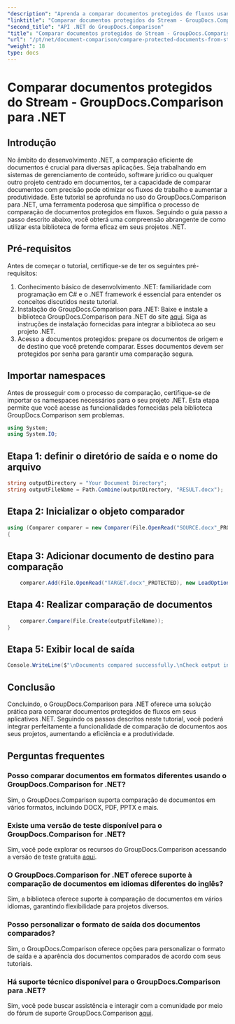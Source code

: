 ```yaml
---
"description": "Aprenda a comparar documentos protegidos de fluxos usando o GroupDocs.Comparison para .NET. Simplifique seu processo de comparação de documentos."
"linktitle": "Comparar documentos protegidos do Stream - GroupDocs.Comparison para .NET"
"second_title": "API .NET do GroupDocs.Comparison"
"title": "Comparar documentos protegidos do Stream - GroupDocs.Comparison para .NET"
"url": "/pt/net/document-comparison/compare-protected-documents-from-stream/"
"weight": 18
type: docs
---
```

# Comparar documentos protegidos do Stream - GroupDocs.Comparison para .NET

## Introdução
No âmbito do desenvolvimento .NET, a comparação eficiente de documentos é crucial para diversas aplicações. Seja trabalhando em sistemas de gerenciamento de conteúdo, software jurídico ou qualquer outro projeto centrado em documentos, ter a capacidade de comparar documentos com precisão pode otimizar os fluxos de trabalho e aumentar a produtividade. Este tutorial se aprofunda no uso do GroupDocs.Comparison para .NET, uma ferramenta poderosa que simplifica o processo de comparação de documentos protegidos em fluxos. Seguindo o guia passo a passo descrito abaixo, você obterá uma compreensão abrangente de como utilizar esta biblioteca de forma eficaz em seus projetos .NET.
## Pré-requisitos
Antes de começar o tutorial, certifique-se de ter os seguintes pré-requisitos:
1. Conhecimento básico de desenvolvimento .NET: familiaridade com programação em C# e o .NET framework é essencial para entender os conceitos discutidos neste tutorial.
2. Instalação do GroupDocs.Comparison para .NET: Baixe e instale a biblioteca GroupDocs.Comparison para .NET do site [aqui](https://releases.groupdocs.com/comparison/net/). Siga as instruções de instalação fornecidas para integrar a biblioteca ao seu projeto .NET.
3. Acesso a documentos protegidos: prepare os documentos de origem e de destino que você pretende comparar. Esses documentos devem ser protegidos por senha para garantir uma comparação segura.

## Importar namespaces
Antes de prosseguir com o processo de comparação, certifique-se de importar os namespaces necessários para o seu projeto .NET. Esta etapa permite que você acesse as funcionalidades fornecidas pela biblioteca GroupDocs.Comparison sem problemas.

```csharp
using System;
using System.IO;
```

## Etapa 1: definir o diretório de saída e o nome do arquivo
```csharp
string outputDirectory = "Your Document Directory";
string outputFileName = Path.Combine(outputDirectory, "RESULT.docx");
```
## Etapa 2: Inicializar o objeto comparador
```csharp
using (Comparer comparer = new Comparer(File.OpenRead("SOURCE.docx"_PROTECTED), new LoadOptions() { Password = "1234" }))
{
```
## Etapa 3: Adicionar documento de destino para comparação
```csharp
    comparer.Add(File.OpenRead("TARGET.docx"_PROTECTED), new LoadOptions() { Password = "5678" });
```
## Etapa 4: Realizar comparação de documentos
```csharp
    comparer.Compare(File.Create(outputFileName));
}
```
## Etapa 5: Exibir local de saída
```csharp
Console.WriteLine($"\nDocuments compared successfully.\nCheck output in {Directory.GetCurrentDirectory()}.");
```

## Conclusão
Concluindo, o GroupDocs.Comparison para .NET oferece uma solução prática para comparar documentos protegidos de fluxos em seus aplicativos .NET. Seguindo os passos descritos neste tutorial, você poderá integrar perfeitamente a funcionalidade de comparação de documentos aos seus projetos, aumentando a eficiência e a produtividade.
## Perguntas frequentes
### Posso comparar documentos em formatos diferentes usando o GroupDocs.Comparison for .NET?
Sim, o GroupDocs.Comparison suporta comparação de documentos em vários formatos, incluindo DOCX, PDF, PPTX e mais.
### Existe uma versão de teste disponível para o GroupDocs.Comparison for .NET?
Sim, você pode explorar os recursos do GroupDocs.Comparison acessando a versão de teste gratuita [aqui](https://releases.groupdocs.com/).
### O GroupDocs.Comparison for .NET oferece suporte à comparação de documentos em idiomas diferentes do inglês?
Sim, a biblioteca oferece suporte à comparação de documentos em vários idiomas, garantindo flexibilidade para projetos diversos.
### Posso personalizar o formato de saída dos documentos comparados?
Sim, o GroupDocs.Comparison oferece opções para personalizar o formato de saída e a aparência dos documentos comparados de acordo com seus tutoriais.
### Há suporte técnico disponível para o GroupDocs.Comparison para .NET?
Sim, você pode buscar assistência e interagir com a comunidade por meio do fórum de suporte GroupDocs.Comparison [aqui](https://forum.groupdocs.com/c/comparison/12).